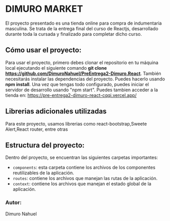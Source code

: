 # DIMURO MARKET 
El proyecto presentado es una tienda online para compra de indumentaria masculina. Se trata de la entrega final del curso de Reactjs, desarrollado durante toda la cursada y finalizado para completar dicho curso.

## Cómo usar el proyecto:

Para usar el proyecto, primero debes clonar el repositorio en tu máquina local ejecutando el siguiente comando **git clone https://github.com/DimuroNahuel/PreEntrega2-Dimuro.React**. También necesitarás instalar las dependencias del proyecto. Puedes hacerlo usando **npm install**. Una vez que tengas todo configurado, puedes iniciar el servidor de desarrollo usando "npm start".
Puedes tambien acceder a la tienda en: https://pre-entrega2-dimuro-react-cqqi.vercel.app/


## Librerias adicionales utilizadas
Para este proyecto, usamos librerias como react-bootstrap,Sweete Alert,React router, entre otras

## Estructura del proyecto:

Dentro del proyecto, se encuentran las siguientes carpetas importantes:

- `components`: esta carpeta contiene los archivos de los componentes reutilizables de la aplicación.
- `routes`: contiene los archivos que manejan las rutas de la aplicación.
- `context`: contiene los archivos que manejan el estado global de la aplicación.

### Autor:
Dimuro Nahuel